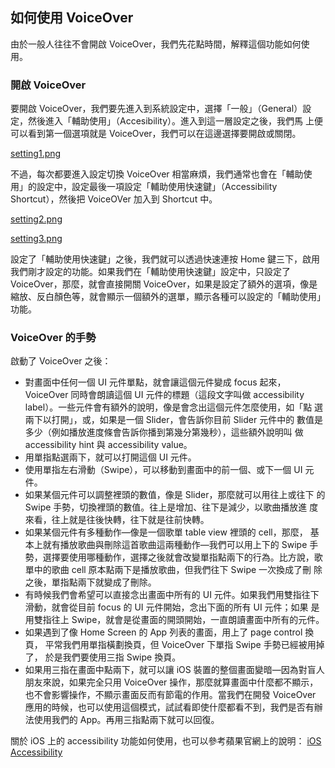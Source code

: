 如何使用 VoiceOver
-----------------

由於一般人往往不會開啟 VoiceOver，我們先花點時間，解釋這個功能如何使
用。

### 開啟 VoiceOver

要開啟 VoiceOver，我們要先進入到系統設定中，選擇「一般」（General）設
定，然後進入「輔助使用」（Accesibility）。進入到這一層設定之後，我們馬
上便可以看到第一個選項就是 VoiceOver，我們可以在這邊選擇要開啟或關閉。

[setting1.png](setting1.png)

不過，每次都要進入設定切換 VoiceOver 相當麻煩，我們通常也會在「輔助使
用」的設定中，設定最後一項設定「輔助使用快速鍵」（Accessibility
Shortcut），然後把 VoiceOVer 加入到 Shortcut 中。

[setting2.png](setting2.png)

[setting3.png](setting3.png)

設定了「輔助使用快速鍵」之後，我們就可以透過快速連按 Home 鍵三下，啟用
我們剛才設定的功能。如果我們在「輔助使用快速鍵」設定中，只設定了
VoiceOver，那麼，就會直接開關 VoiceOver，如果是設定了額外的選項，像是
縮放、反白顏色等，就會顯示一個額外的選單，顯示各種可以設定的「輔助使用」
功能。

### VoiceOver 的手勢

啟動了 VoiceOver 之後：

- 對畫面中任何一個 UI 元件單點，就會讓這個元件變成 focus 起來，
  VoiceOver 同時會朗讀這個 UI 元件的標題（這段文字叫做 accessibility
  label）。一些元件會有額外的說明，像是會念出這個元件怎麼使用，如「點
  選兩下以打開」，或，如果是一個 Slider，會告訴你目前 Slider 元件中的
  數值是多少（例如播放進度條會告訴你播到第幾分第幾秒），這些額外說明叫
  做 accessibility hint 與 accessibility value。
- 用單指點選兩下，就可以打開這個 UI 元件。
- 使用單指左右滑動（Swipe），可以移動到畫面中的前一個、或下一個 UI 元
  件。
- 如果某個元件可以調整裡頭的數值，像是 Slider，那麼就可以用往上或往下
  的 Swipe 手勢，切換裡頭的數值。往上是增加、往下是減少，以歌曲播放進
  度來看，往上就是往後快轉，往下就是往前快轉。
- 如果某個元件有多種動作—像是一個歌單 table view 裡頭的 cell，那麼，
  基本上就有播放歌曲與刪除這首歌曲這兩種動作—我們可以用上下的 Swipe 手
  勢，選擇要使用哪種動作，選擇之後就會改變單指點兩下的行為。比方說，歌
  單中的歌曲 cell 原本點兩下是播放歌曲，但我們往下 Swipe 一次換成了刪
  除之後，單指點兩下就變成了刪除。
- 有時候我們會希望可以直接念出畫面中所有的 UI 元件。如果我們用雙指往下
  滑動，就會從目前 focus 的 UI 元件開始，念出下面的所有 UI 元件；如果
  是用雙指往上 Swipe，就會是從畫面的開頭開始，一直朗讀畫面中所有的元件。
- 如果遇到了像 Home Screen 的 App 列表的畫面，用上了 page control 換頁，
  平常我們用單指橫劃換頁，但 VoiceOver 下單指 Swipe 手勢已經被用掉了，
  於是我們要使用三指 Swipe 換頁。
- 如果用三指在畫面中點兩下，就可以讓 iOS 裝置的整個畫面變暗—因為對盲人
  朋友來說，如果完全只用 VoiceOver 操作，那麼就算畫面中什麼都不顯示，
  也不會影響操作，不顯示畫面反而有節電的作用。當我們在開發 VoiceOver
  應用的時候，也可以使用這個模式，試試看即使什麼都看不到，我們是否有辦
  法使用我們的 App。再用三指點兩下就可以回復。

關於 iOS 上的 accessibility 功能如何使用，也可以參考蘋果官網上的說明：
[iOS Accessibility](http://www.apple.com/accessibility/ios/voiceover/)

